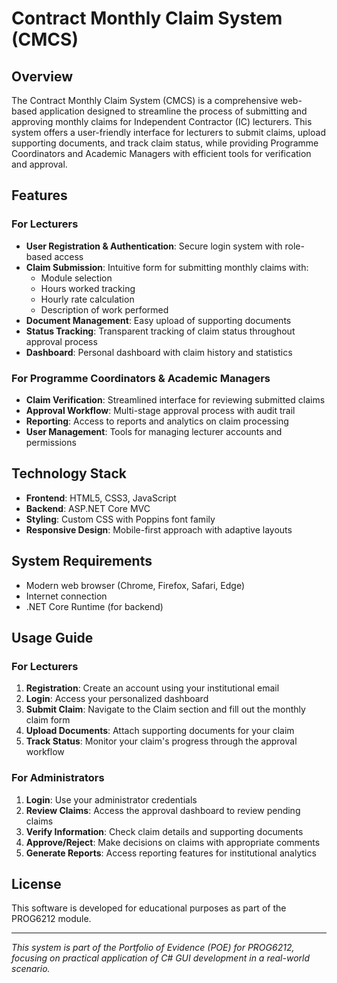 # Contract Monthly Claim System (CMCS)

## Overview

The Contract Monthly Claim System (CMCS) is a comprehensive web-based application designed to streamline the process of submitting and approving monthly claims for Independent Contractor (IC) lecturers. This system offers a user-friendly interface for lecturers to submit claims, upload supporting documents, and track claim status, while providing Programme Coordinators and Academic Managers with efficient tools for verification and approval.

## Features

### For Lecturers
- **User Registration & Authentication**: Secure login system with role-based access
- **Claim Submission**: Intuitive form for submitting monthly claims with:
  - Module selection
  - Hours worked tracking
  - Hourly rate calculation
  - Description of work performed
- **Document Management**: Easy upload of supporting documents
- **Status Tracking**: Transparent tracking of claim status throughout approval process
- **Dashboard**: Personal dashboard with claim history and statistics

### For Programme Coordinators & Academic Managers
- **Claim Verification**: Streamlined interface for reviewing submitted claims
- **Approval Workflow**: Multi-stage approval process with audit trail
- **Reporting**: Access to reports and analytics on claim processing
- **User Management**: Tools for managing lecturer accounts and permissions

## Technology Stack

- **Frontend**: HTML5, CSS3, JavaScript
- **Backend**: ASP.NET Core MVC
- **Styling**: Custom CSS with Poppins font family
- **Responsive Design**: Mobile-first approach with adaptive layouts

## System Requirements

- Modern web browser (Chrome, Firefox, Safari, Edge)
- Internet connection
- .NET Core Runtime (for backend)

## Usage Guide

### For Lecturers

1. **Registration**: Create an account using your institutional email
2. **Login**: Access your personalized dashboard
3. **Submit Claim**: Navigate to the Claim section and fill out the monthly claim form
4. **Upload Documents**: Attach supporting documents for your claim
5. **Track Status**: Monitor your claim's progress through the approval workflow

### For Administrators

1. **Login**: Use your administrator credentials
2. **Review Claims**: Access the approval dashboard to review pending claims
3. **Verify Information**: Check claim details and supporting documents
4. **Approve/Reject**: Make decisions on claims with appropriate comments
5. **Generate Reports**: Access reporting features for institutional analytics

## License

This software is developed for educational purposes as part of the PROG6212 module.


---

*This system is part of the Portfolio of Evidence (POE) for PROG6212, focusing on practical application of C# GUI development in a real-world scenario.*
